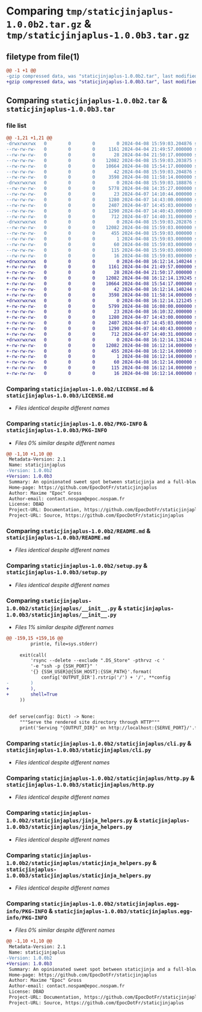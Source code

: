 # Comparing `tmp/staticjinjaplus-1.0.0b2.tar.gz` & `tmp/staticjinjaplus-1.0.0b3.tar.gz`

## filetype from file(1)

```diff
@@ -1 +1 @@
-gzip compressed data, was "staticjinjaplus-1.0.0b2.tar", last modified: Mon Apr  8 15:59:03 2024, max compression
+gzip compressed data, was "staticjinjaplus-1.0.0b3.tar", last modified: Mon Apr  8 16:12:14 2024, max compression
```

## Comparing `staticjinjaplus-1.0.0b2.tar` & `staticjinjaplus-1.0.0b3.tar`

### file list

```diff
@@ -1,21 +1,21 @@
-drwxrwxrwx   0        0        0        0 2024-04-08 15:59:03.204876 staticjinjaplus-1.0.0b2/
--rw-rw-rw-   0        0        0     1161 2024-04-04 21:49:57.000000 staticjinjaplus-1.0.0b2/LICENSE.md
--rw-rw-rw-   0        0        0       28 2024-04-04 21:50:17.000000 staticjinjaplus-1.0.0b2/MANIFEST.in
--rw-rw-rw-   0        0        0    12082 2024-04-08 15:59:03.203875 staticjinjaplus-1.0.0b2/PKG-INFO
--rw-rw-rw-   0        0        0    10664 2024-04-08 15:54:17.000000 staticjinjaplus-1.0.0b2/README.md
--rw-rw-rw-   0        0        0       42 2024-04-08 15:59:03.204876 staticjinjaplus-1.0.0b2/setup.cfg
--rw-rw-rw-   0        0        0     3598 2024-04-08 11:58:14.000000 staticjinjaplus-1.0.0b2/setup.py
-drwxrwxrwx   0        0        0        0 2024-04-08 15:59:03.188876 staticjinjaplus-1.0.0b2/staticjinjaplus/
--rw-rw-rw-   0        0        0     5778 2024-04-08 14:35:27.000000 staticjinjaplus-1.0.0b2/staticjinjaplus/__init__.py
--rw-rw-rw-   0        0        0       23 2024-04-07 14:10:44.000000 staticjinjaplus-1.0.0b2/staticjinjaplus/__version__.py
--rw-rw-rw-   0        0        0     1280 2024-04-07 14:43:00.000000 staticjinjaplus-1.0.0b2/staticjinjaplus/cli.py
--rw-rw-rw-   0        0        0     2407 2024-04-07 14:45:03.000000 staticjinjaplus-1.0.0b2/staticjinjaplus/http.py
--rw-rw-rw-   0        0        0     1290 2024-04-07 14:40:43.000000 staticjinjaplus-1.0.0b2/staticjinjaplus/jinja_helpers.py
--rw-rw-rw-   0        0        0      712 2024-04-07 14:40:31.000000 staticjinjaplus-1.0.0b2/staticjinjaplus/staticjinja_helpers.py
-drwxrwxrwx   0        0        0        0 2024-04-08 15:59:03.202876 staticjinjaplus-1.0.0b2/staticjinjaplus.egg-info/
--rw-rw-rw-   0        0        0    12082 2024-04-08 15:59:03.000000 staticjinjaplus-1.0.0b2/staticjinjaplus.egg-info/PKG-INFO
--rw-rw-rw-   0        0        0      455 2024-04-08 15:59:03.000000 staticjinjaplus-1.0.0b2/staticjinjaplus.egg-info/SOURCES.txt
--rw-rw-rw-   0        0        0        1 2024-04-08 15:59:03.000000 staticjinjaplus-1.0.0b2/staticjinjaplus.egg-info/dependency_links.txt
--rw-rw-rw-   0        0        0       60 2024-04-08 15:59:03.000000 staticjinjaplus-1.0.0b2/staticjinjaplus.egg-info/entry_points.txt
--rw-rw-rw-   0        0        0      115 2024-04-08 15:59:03.000000 staticjinjaplus-1.0.0b2/staticjinjaplus.egg-info/requires.txt
--rw-rw-rw-   0        0        0       16 2024-04-08 15:59:03.000000 staticjinjaplus-1.0.0b2/staticjinjaplus.egg-info/top_level.txt
+drwxrwxrwx   0        0        0        0 2024-04-08 16:12:14.140244 staticjinjaplus-1.0.0b3/
+-rw-rw-rw-   0        0        0     1161 2024-04-04 21:49:57.000000 staticjinjaplus-1.0.0b3/LICENSE.md
+-rw-rw-rw-   0        0        0       28 2024-04-04 21:50:17.000000 staticjinjaplus-1.0.0b3/MANIFEST.in
+-rw-rw-rw-   0        0        0    12082 2024-04-08 16:12:14.139245 staticjinjaplus-1.0.0b3/PKG-INFO
+-rw-rw-rw-   0        0        0    10664 2024-04-08 15:54:17.000000 staticjinjaplus-1.0.0b3/README.md
+-rw-rw-rw-   0        0        0       42 2024-04-08 16:12:14.140244 staticjinjaplus-1.0.0b3/setup.cfg
+-rw-rw-rw-   0        0        0     3598 2024-04-08 11:58:14.000000 staticjinjaplus-1.0.0b3/setup.py
+drwxrwxrwx   0        0        0        0 2024-04-08 16:12:14.121245 staticjinjaplus-1.0.0b3/staticjinjaplus/
+-rw-rw-rw-   0        0        0     5799 2024-04-08 16:08:00.000000 staticjinjaplus-1.0.0b3/staticjinjaplus/__init__.py
+-rw-rw-rw-   0        0        0       23 2024-04-08 16:10:32.000000 staticjinjaplus-1.0.0b3/staticjinjaplus/__version__.py
+-rw-rw-rw-   0        0        0     1280 2024-04-07 14:43:00.000000 staticjinjaplus-1.0.0b3/staticjinjaplus/cli.py
+-rw-rw-rw-   0        0        0     2407 2024-04-07 14:45:03.000000 staticjinjaplus-1.0.0b3/staticjinjaplus/http.py
+-rw-rw-rw-   0        0        0     1290 2024-04-07 14:40:43.000000 staticjinjaplus-1.0.0b3/staticjinjaplus/jinja_helpers.py
+-rw-rw-rw-   0        0        0      712 2024-04-07 14:40:31.000000 staticjinjaplus-1.0.0b3/staticjinjaplus/staticjinja_helpers.py
+drwxrwxrwx   0        0        0        0 2024-04-08 16:12:14.138244 staticjinjaplus-1.0.0b3/staticjinjaplus.egg-info/
+-rw-rw-rw-   0        0        0    12082 2024-04-08 16:12:14.000000 staticjinjaplus-1.0.0b3/staticjinjaplus.egg-info/PKG-INFO
+-rw-rw-rw-   0        0        0      455 2024-04-08 16:12:14.000000 staticjinjaplus-1.0.0b3/staticjinjaplus.egg-info/SOURCES.txt
+-rw-rw-rw-   0        0        0        1 2024-04-08 16:12:14.000000 staticjinjaplus-1.0.0b3/staticjinjaplus.egg-info/dependency_links.txt
+-rw-rw-rw-   0        0        0       60 2024-04-08 16:12:14.000000 staticjinjaplus-1.0.0b3/staticjinjaplus.egg-info/entry_points.txt
+-rw-rw-rw-   0        0        0      115 2024-04-08 16:12:14.000000 staticjinjaplus-1.0.0b3/staticjinjaplus.egg-info/requires.txt
+-rw-rw-rw-   0        0        0       16 2024-04-08 16:12:14.000000 staticjinjaplus-1.0.0b3/staticjinjaplus.egg-info/top_level.txt
```

### Comparing `staticjinjaplus-1.0.0b2/LICENSE.md` & `staticjinjaplus-1.0.0b3/LICENSE.md`

 * *Files identical despite different names*

### Comparing `staticjinjaplus-1.0.0b2/PKG-INFO` & `staticjinjaplus-1.0.0b3/PKG-INFO`

 * *Files 0% similar despite different names*

```diff
@@ -1,10 +1,10 @@
 Metadata-Version: 2.1
 Name: staticjinjaplus
-Version: 1.0.0b2
+Version: 1.0.0b3
 Summary: An opinionated sweet spot between staticjinja and a full-blown static site generator.
 Home-page: https://github.com/EpocDotFr/staticjinjaplus
 Author: Maxime "Epoc" Gross
 Author-email: contact.nospam@epoc.nospam.fr
 License: DBAD
 Project-URL: Documentation, https://github.com/EpocDotFr/staticjinjaplus?tab=readme-ov-file#usage
 Project-URL: Source, https://github.com/EpocDotFr/staticjinjaplus
```

### Comparing `staticjinjaplus-1.0.0b2/README.md` & `staticjinjaplus-1.0.0b3/README.md`

 * *Files identical despite different names*

### Comparing `staticjinjaplus-1.0.0b2/setup.py` & `staticjinjaplus-1.0.0b3/setup.py`

 * *Files identical despite different names*

### Comparing `staticjinjaplus-1.0.0b2/staticjinjaplus/__init__.py` & `staticjinjaplus-1.0.0b3/staticjinjaplus/__init__.py`

 * *Files 1% similar despite different names*

```diff
@@ -159,15 +159,16 @@
         print(e, file=sys.stderr)
 
     exit(call(
         'rsync --delete --exclude ".DS_Store" -pthrvz -c '
         '-e "ssh -p {SSH_PORT}" '
         '{} {SSH_USER}@{SSH_HOST}:{SSH_PATH}'.format(
             config['OUTPUT_DIR'].rstrip('/') + '/', **config
-        )
+        ),
+        shell=True
     ))
 
 
 def serve(config: Dict) -> None:
     """Serve the rendered site directory through HTTP"""
     print('Serving "{OUTPUT_DIR}" on http://localhost:{SERVE_PORT}/'.format(**config))
```

### Comparing `staticjinjaplus-1.0.0b2/staticjinjaplus/cli.py` & `staticjinjaplus-1.0.0b3/staticjinjaplus/cli.py`

 * *Files identical despite different names*

### Comparing `staticjinjaplus-1.0.0b2/staticjinjaplus/http.py` & `staticjinjaplus-1.0.0b3/staticjinjaplus/http.py`

 * *Files identical despite different names*

### Comparing `staticjinjaplus-1.0.0b2/staticjinjaplus/jinja_helpers.py` & `staticjinjaplus-1.0.0b3/staticjinjaplus/jinja_helpers.py`

 * *Files identical despite different names*

### Comparing `staticjinjaplus-1.0.0b2/staticjinjaplus/staticjinja_helpers.py` & `staticjinjaplus-1.0.0b3/staticjinjaplus/staticjinja_helpers.py`

 * *Files identical despite different names*

### Comparing `staticjinjaplus-1.0.0b2/staticjinjaplus.egg-info/PKG-INFO` & `staticjinjaplus-1.0.0b3/staticjinjaplus.egg-info/PKG-INFO`

 * *Files 0% similar despite different names*

```diff
@@ -1,10 +1,10 @@
 Metadata-Version: 2.1
 Name: staticjinjaplus
-Version: 1.0.0b2
+Version: 1.0.0b3
 Summary: An opinionated sweet spot between staticjinja and a full-blown static site generator.
 Home-page: https://github.com/EpocDotFr/staticjinjaplus
 Author: Maxime "Epoc" Gross
 Author-email: contact.nospam@epoc.nospam.fr
 License: DBAD
 Project-URL: Documentation, https://github.com/EpocDotFr/staticjinjaplus?tab=readme-ov-file#usage
 Project-URL: Source, https://github.com/EpocDotFr/staticjinjaplus
```

